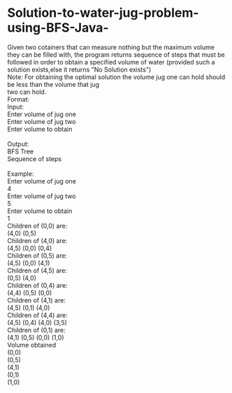 # Solution-to-water-jug-problem-using-BFS-Java-
Given two cotainers that can measure nothing but the maximum volume they can be filled with, the program returns sequence of steps that must be followed in order to obtain a specified volume of water (provided such a solution exists,else it returns "No Solution exists")
<br>
Note: For obtaining the optimal solution the volume jug one can hold should be less than the volume that jug<br> 
      two can hold.
<br>
Format:<br>
Input:<br>
Enter volume of jug one<br>
Enter volume of jug two<br>
Enter volume to obtain<br>
<br>
Output:<br>
BFS Tree<br>
Sequence of steps<br>
<br>
Example:<br>
Enter volume of jug one<br>
4<br>
Enter volume of jug two<br>
5<br>
Enter volume to obtain<br>
1<br>
Children of (0,0) are:<br>
(4,0) (0,5)<br>
Children of (4,0) are:<br>
 (4,5) (0,0) (0,4)<br>
Children of (0,5) are:<br>
(4,5) (0,0) (4,1)<br>
Children of (4,5) are:<br>
 (0,5) (4,0)<br>
Children of (0,4) are:<br>
(4,4) (0,5) (0,0)<br>
Children of (4,1) are:<br>
 (4,5) (0,1) (4,0)<br>
Children of (4,4) are:<br>
 (4,5) (0,4) (4,0) (3,5)<br>
Children of (0,1) are:<br>
(4,1) (0,5) (0,0) (1,0)<br>
 Volume obtained <br>
(0,0)<br>
(0,5)<br>
(4,1)<br>
(0,1)<br>
(1,0)<br>
<br>


